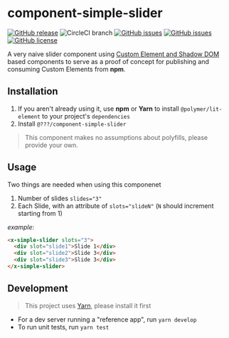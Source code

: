 # component-simple-slider
[![GitHub release](https://img.shields.io/github/tag/ProjectEvergreen/component-simple-slider.svg)](https://github.com/ProjectEvergreen/component-simple-slider/tags)
![CircleCI branch](https://img.shields.io/circleci/project/github/ProjectEvergreen/component-simple-slider/master.svg?style=plastic)
[![GitHub issues](https://img.shields.io/github/issues-raw/ProjectEvergreen/component-simple-slider.svg)](https://github.com/ProjectEvergreen/component-simple-slider/issues)
[![GitHub issues](https://img.shields.io/github/issues-pr-raw/ProjectEvergreen/component-simple-slider.svg)](https://github.com/ProjectEvergreen/component-simple-slider/issues)
[![GitHub license](https://img.shields.io/badge/license-Apache%202-blue.svg)](https://raw.githubusercontent.com/ProjectEvergreen/component-simple-slider/master/LICENSE.md)

A very naive slider component using [Custom Element and Shadow DOM]() based components to serve as a proof of concept for publishing and consuming Custom Elements from **npm**.  

## Installation
1. If you aren't already using it, use **npm** or **Yarn** to install `@polymer/lit-element` to your project's `dependencies`
1. Install `@???/component-simple-slider`

> This component makes no assumptions about polyfills, please provide your own.

## Usage
Two things are needed when using this componenet
1. Number of slides `slides="3"`
1. Each Slide, with an attribute of `slots="slideN"` (`N` should increment starting from 1)

_example_:
```html
<x-simple-slider slots="3">
  <div slot="slide1">Slide 1</div>
  <div slot="slide2">Slide 3</div>
  <div slot="slide3">Slide 3</div>
</x-simple-slider>
```

## Development
> This project uses [Yarn](https://yarnpkg.com/), please install it first

- For a dev server running a "reference app", run `yarn develop`
- To run unit tests, run `yarn test`